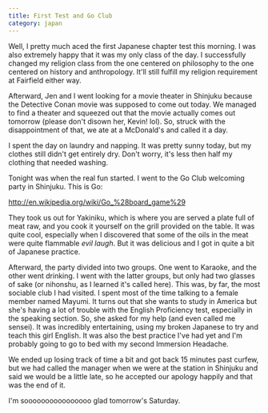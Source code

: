 ```yaml
---
title: First Test and Go Club
category: japan
---
```

Well, I pretty much aced the first Japanese chapter test this morning. I was also extremely happy that it was my only class of the day. I successfully changed my religion class from the one centered on philosophy to the one centered on history and anthropology. It'll still fulfill my religion requirement at Fairfield either way.

Afterward, Jen and I went looking for a movie theater in Shinjuku because the Detective Conan movie was supposed to come out today. We managed to find a theater and squeezed out that the movie actually comes out tomorrow (please don't disown her, Kevin! lol). So, struck with the disappointment of that, we ate at a McDonald's and called it a day.

I spent the day on laundry and napping. It was pretty sunny today, but my clothes still didn't get entirely dry. Don't worry, it's less then half my clothing that needed washing.

Tonight was when the real fun started. I went to the Go Club welcoming party in Shinjuku. This is Go:

http://en.wikipedia.org/wiki/Go_%28board_game%29

They took us out for Yakiniku, which is where you are served a plate full of meat raw, and you cook it yourself on the grill provided on the table. It was quite cool, especially when I discovered that some of the oils in the meat were quite flammable *evil laugh*. But it was delicious and I got in quite a bit of Japanese practice.

Afterward, the party divided into two groups. One went to Karaoke, and the other went drinking. I went with the latter groups, but only had two glasses of sake (or nihonshu, as I learned it's called here). This was, by far, the most sociable club I had visited. I spent most of the time talking to a female member named Mayumi. It turns out that she wants to study in America but she's having a lot of trouble with the English Proficiency test, especially in the speaking section. So, she asked for my help (and even called me sensei). It was incredibly entertaining, using my broken Japanese to try and teach this girl English. It was also the best practice I've had yet and I'm probably going to go to bed with my second Immersion Headache.

We ended up losing track of time a bit and got back 15 minutes past curfew, but we had called the manager when we were at the station in Shinjuku and said we would be a little late, so he accepted our apology happily and that was the end of it.

I'm soooooooooooooooo glad tomorrow's Saturday.
